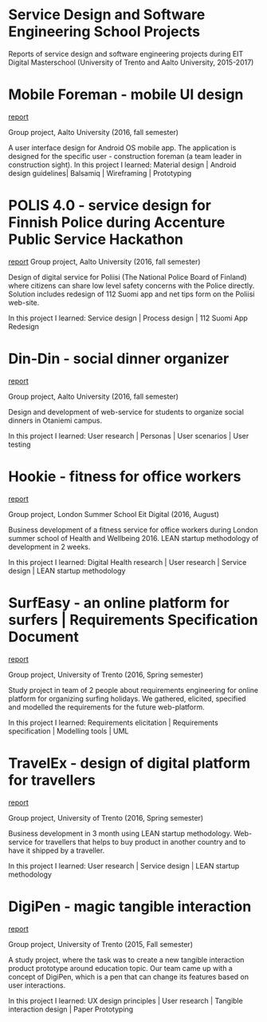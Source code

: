 # Service Design and Software Engineering School Projects
Reports of service design and software engineering projects during EIT Digital Masterschool (University of Trento and  Aalto University, 2015-2017)







# Mobile Foreman - mobile UI design 
[report](https://github.com/AnastasiaKarpenko/school_projects/blob/master/Mobile_Foreman_UI_design_Report.pdf)

Group project, Aalto University (2016, fall semester)

A user interface design for Android OS mobile app. The application is designed for the specific user - construction foreman (a team leader in construction sight).
In this project I learned: Material design | Android design guidelines| Balsamiq | Wireframing | Prototyping




# POLIS 4.0 - service design for Finnish Police during Accenture Public Service Hackathon 
[report](https://github.com/AnastasiaKarpenko/school_projects/blob/master/Police4.0_report.pdf)
Group project, Aalto University (2016, fall semester)

Design of digital service for Poliisi (The National Police Board of Finland) where citizens can share low level safety concerns with the Police directly. Solution includes redesign of 112 Suomi app and net tips form on the Poliisi web-site.

In this project I learned: Service design | Process design | 112 Suomi App Redesign




# Din-Din - social dinner organizer 
[report](https://github.com/AnastasiaKarpenko/school_projects/blob/master/Din-Din_service_report.pdf)

Group project, Aalto University (2016, fall semester)

Design and development of web-service for students to organize social dinners in Otaniemi campus.

In this project I learned: User research | Personas | User scenarios | User testing




# Hookie - fitness for office workers
[report](https://github.com/AnastasiaKarpenko/school_projects/blob/master/Hookie_Report.pdf)

Group project, London Summer School Eit Digital (2016, August)

Business development of a fitness service for office workers during London summer school of Health and Wellbeing 2016. LEAN startup methodology of development in 2 weeks.

In this project I learned: Digital Health research | User research | Service design | LEAN startup methodology





# SurfEasy - an online platform for surfers | Requirements Specification Document
[report](https://github.com/AnastasiaKarpenko/school_projects/blob/master/SurfEasy_Requirements_report.pdf)

Group project, University of Trento (2016, Spring semester)

Study project in team of 2 people about requirements engineering for online platform for organizing surfing holidays. We gathered, elicited, specified and modelled the requirements for the future web-platform.

In this project I learned: Requirements elicitation | Requirements specification | Modelling tools | UML





# TravelEx - design of digital platform for travellers
[report](https://github.com/AnastasiaKarpenko/school_projects/)

Group project, University of Trento (2016, Spring semester)

Business development in 3 month using LEAN startup methodology. Web-service for travellers that helps to buy product in another country and to have it shipped by a traveller.

In this project I learned: User research | Service design | LEAN startup methodology





# DigiPen - magic tangible interaction 
[report](https://github.com/AnastasiaKarpenko/school_projects/)

Group project, University of Trento (2015, Fall semester)

A study project, where the task was to create a new tangible interaction product prototype around education topic. Our team came up with a concept of DigiPen, which is a pen that can change its features based on user interactions.

In this project I learned: UX design principles | User research | Tangible interaction design | Paper Prototyping
